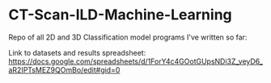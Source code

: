 # CT-Scan-ILD-Machine-Learning
Repo of all 2D and 3D Classification model programs I've written so far:


Link to datasets and results spreadsheet: https://docs.google.com/spreadsheets/d/1ForY4c4GOotGUpsNDi3Z_veyD6_aR2IPTsMEZ9QOmBo/edit#gid=0




